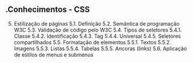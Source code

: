 .Conhecimentos - CSS
------------------------------
5. Estilização de páginas
5.1. Definição
5.2. Semântica de programação W3C
5.3. Validação de código pelo W3C
5.4. Tipos de seletores
5.4.1. Classe
5.4.2. Identificação
5.4.3. Tag 5.4.4. Universal
5.4.5. Seletores compartilhados
5.5. Formatação de elementos 
5.5.1. Textos 5.5.2. Imagens
5.5.3. Listas 5.5.4. Tabelas
5.5.5. Ancoras (links)
5.6. Aplicação de estilos de menus e submenus